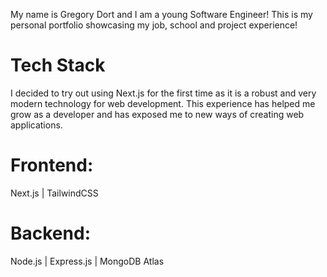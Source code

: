 My name is Gregory Dort and I am a young Software Engineer! 
This is my personal portfolio showcasing my job, school and project experience!

# Tech Stack
I decided to try out using Next.js for the first time as it is a robust and very modern technology for web development. This experience has helped me grow as a developer and has exposed me to new ways of creating web applications. 

# Frontend: 
Next.js | TailwindCSS
# Backend: 
Node.js | Express.js | MongoDB Atlas 